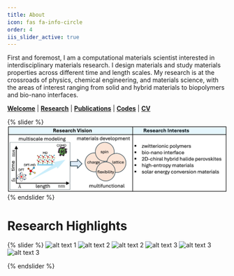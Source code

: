 ```yaml
---
title: About
icon: fas fa-info-circle
order: 4
iis_slider_active: true
---
```

First and foremost, I am a computational materials scientist interested in interdisciplinary materials research. I design materials and study materials properties across different time and length scales. My research is at the crossroads of physics, chemical engineering, and materials science, with the areas of interest ranging from solid and hybrid materials to biopolymers and bio-nano interfaces.


[**Welcome**](https://pranabbd.github.io/posts/hello-icmel/) | [**Research**](https://pranabbd.github.io/posts/research/) | [**Publications**](https://pranabbd.github.io/posts/publications/) | [**Codes**](https://pranabbd.github.io/posts/codes/) | [**CV**](/cv_ps.pdf)

{% slider %}
  ![alt text 1](/img/about/rv_ri.jpg)
{% endslider %}


# Research Highlights

{% slider %}
  ![alt text 1](/img/about/rh_zw1.jpg)
  ![alt text 2](/img/about/rh_2dchp.jpg)
  ![alt text 2](/img/about/rh_mat_pred.jpg)
  ![alt text 3](/img/about/rh_cross.jpg)
  ![alt text 3](/img/about/rh_prot_np.jpg)
  ![alt text 3](/img/about/rh_chem_pot.jpg)

{% endslider %}